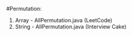 #Permutation:
  1. Array - AllPermutation.java (LeetCode)
  2. String - AllPermutation.java (Interview Cake)
